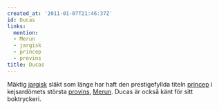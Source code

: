 ```yaml
---
created_at: '2011-01-07T21:46:37Z'
id: Ducas
links:
  mention:
  - Merun
  - jargisk
  - princep
  - provins
title: Ducas
---
```


Mäktig [jargisk] släkt som länge har haft den prestigefyllda titeln [princep] i kejsardömets största
[provins], [Merun]. Ducas är också känt för sitt boktryckeri.

  [jargisk]: jargisk
  [princep]: princep
  [provins]: provins
  [Merun]: Merun